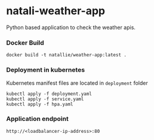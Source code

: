 # natali-weather-app
Python based application to check the weather apis.

### Docker Build
```
docker build -t natallie/weather-app:latest .
```

### Deployment in kubernetes
Kubernetes manifest files are located in `deployment` folder
```
kubectl apply -f deployment.yaml
kubectl apply -f service.yaml
kubectl apply -f hpa.yaml
```

### Application endpoint
```
http://<loadbalancer-ip-address>:80
```

